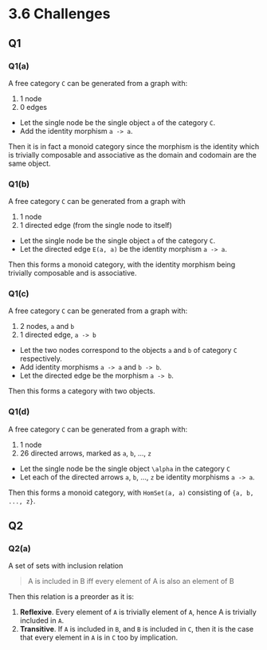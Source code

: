 # 3.6 Challenges

## Q1

### Q1(a)

A free category `C` can be generated from a graph with:

1. 1 node
2. 0 edges

- Let the single node be the single object `a` of the category `C`.
- Add the identity morphism `a -> a`.

Then it is in fact a monoid category since the morphism is the identity which
is trivially composable and associative as the domain and codomain are the same
object.

### Q1(b)

A free category `C` can be generated from a graph with

1. 1 node
2. 1 directed edge (from the single node to itself)

- Let the single node be the single object `a` of the category `C`.
- Let the directed edge `E(a, a)` be the identity morphism `a -> a`.

Then this forms a monoid category, with the identity morphism being trivially
composable and is associative.

### Q1(c)

A free category `C` can be generated from a graph with:

1. 2 nodes, `a` and `b`
2. 1 directed edge, `a -> b`

- Let the two nodes correspond to the objects `a` and `b` of category `C` 
respectively.
- Add identity morphisms `a -> a` and `b -> b`.
- Let the directed edge be the morphism `a -> b`.

Then this forms a category with two objects.

### Q1(d)

A free category `C` can be generated from a graph with:

1. 1 node
2. 26 directed arrows, marked as `a`, `b`, ..., `z`

- Let the single node be the single object `\alpha` in the category `C`
- Let each of the directed arrows `a`, `b`, ..., `z` be identity morphisms
`a -> a`.

Then this forms a monoid category, with `HomSet(a, a)` consisting of 
`{a, b, ..., z}`.

## Q2

### Q2(a)

A set of sets with inclusion relation

> A is included in B iff every element of A is also an element of B

Then this relation is a preorder as it is:

1. **Reflexive**. Every element of `A` is trivially element of `A`, hence A is
trivially included in `A`.
2. **Transitive**. If `A` is included in `B`, and `B` is included in `C`, then
it is the case that every element in `A` is in `C` too by implication.
